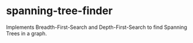 # spanning-tree-finder
Implements Breadth-First-Search and Depth-First-Search to find Spanning Trees in a graph.
